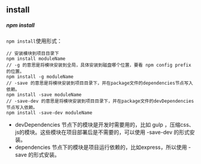 ## install

##### npm install

`npm install`使用形式：

```
// 安装模块到项目目录下
npm install moduleName
// -g 的意思是将模块安装到全局，具体安装到磁盘哪个位置，要看 npm config prefix 的位置。
npm install -g moduleName
// -save 的意思是将模块安装到项目目录下，并在package文件的dependencies节点写入依赖。
npm install -save moduleName
// -save-dev 的意思是将模块安装到项目目录下，并在package文件的devDependencies节点写入依赖。
npm install -save-dev moduleName
```

* devDependencies 节点下的模块是开发时需要用的，比如 gulp ，压缩css、js的模块。这些模块在项目部署后是不需要的，可以使用 -save-dev 的形式安装。
* dependencies 节点下的模块是项目运行依赖的，比如express，所以使用 -save 的形式安装。